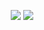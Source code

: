 <p align="center">
  <img src="https://github-readme-stats.vercel.app/api?username=nothub&theme=gruvbox&show_icons=true&count_private=true&hide_title=true&line_height=28"/>
  <img src="https://github-profile-trophy.vercel.app/?username=nothub&theme=gruvbox&no-frame=true&row=1&margin-w=8"/>
</p>
